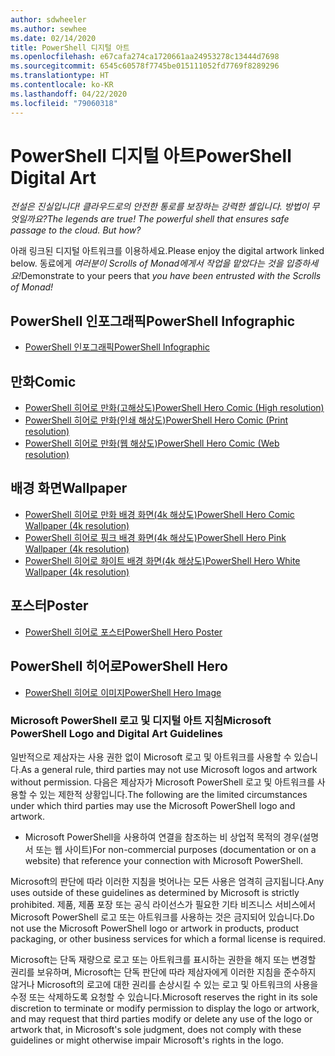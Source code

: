 ```yaml
---
author: sdwheeler
ms.author: sewhee
ms.date: 02/14/2020
title: PowerShell 디지털 아트
ms.openlocfilehash: e67cafa274ca1720661aa24953278c13444d7698
ms.sourcegitcommit: 6545c60578f7745be015111052fd7769f8289296
ms.translationtype: HT
ms.contentlocale: ko-KR
ms.lasthandoff: 04/22/2020
ms.locfileid: "79060318"
---
```

# <a name="powershell-digital-art"></a><span data-ttu-id="24f5b-102">PowerShell 디지털 아트</span><span class="sxs-lookup"><span data-stu-id="24f5b-102">PowerShell Digital Art</span></span>

<span data-ttu-id="24f5b-103">*전설은 진실입니다! 클라우드로의 안전한 통로를 보장하는 강력한 셸입니다. 방법이 무엇일까요?*</span><span class="sxs-lookup"><span data-stu-id="24f5b-103">*The legends are true! The powerful shell that ensures safe passage to the cloud. But how?*</span></span>

<span data-ttu-id="24f5b-104">아래 링크된 디지털 아트워크를 이용하세요.</span><span class="sxs-lookup"><span data-stu-id="24f5b-104">Please enjoy the digital artwork linked below.</span></span> <span data-ttu-id="24f5b-105">동료에게 *여러분이 Scrolls of Monad에게서 작업을 맡았다는 것을 입증하세요!*</span><span class="sxs-lookup"><span data-stu-id="24f5b-105">Demonstrate to your peers that *you have been entrusted with the Scrolls of Monad!*</span></span>

## <a name="powershell-infographic"></a><span data-ttu-id="24f5b-106">PowerShell 인포그래픽</span><span class="sxs-lookup"><span data-stu-id="24f5b-106">PowerShell Infographic</span></span>

- [<span data-ttu-id="24f5b-107">PowerShell 인포그래픽</span><span class="sxs-lookup"><span data-stu-id="24f5b-107">PowerShell Infographic</span></span>](https://github.com/MicrosoftDocs/PowerShell-Docs/blob/staging/assets/PowerShell_7_Infographic.pdf)

## <a name="comic"></a><span data-ttu-id="24f5b-108">만화</span><span class="sxs-lookup"><span data-stu-id="24f5b-108">Comic</span></span>

- [<span data-ttu-id="24f5b-109">PowerShell 히어로 만화(고해상도)</span><span class="sxs-lookup"><span data-stu-id="24f5b-109">PowerShell Hero Comic (High resolution)</span></span>](https://aka.ms/powershellherocomic_highres)
- [<span data-ttu-id="24f5b-110">PowerShell 히어로 만화(인쇄 해상도)</span><span class="sxs-lookup"><span data-stu-id="24f5b-110">PowerShell Hero Comic (Print resolution)</span></span>](https://aka.ms/powershellherocomic_print)
- [<span data-ttu-id="24f5b-111">PowerShell 히어로 만화(웹 해상도)</span><span class="sxs-lookup"><span data-stu-id="24f5b-111">PowerShell Hero Comic (Web resolution)</span></span>](https://aka.ms/powershellherocomic_web)

## <a name="wallpaper"></a><span data-ttu-id="24f5b-112">배경 화면</span><span class="sxs-lookup"><span data-stu-id="24f5b-112">Wallpaper</span></span>

- [<span data-ttu-id="24f5b-113">PowerShell 히어로 만화 배경 화면(4k 해상도)</span><span class="sxs-lookup"><span data-stu-id="24f5b-113">PowerShell Hero Comic Wallpaper (4k resolution)</span></span>](https://aka.ms/powershellherowallpaper)
- [<span data-ttu-id="24f5b-114">PowerShell 히어로 핑크 배경 화면(4k 해상도)</span><span class="sxs-lookup"><span data-stu-id="24f5b-114">PowerShell Hero Pink Wallpaper (4k resolution)</span></span>](https://aka.ms/powershellherowallpaper1)
- [<span data-ttu-id="24f5b-115">PowerShell 히어로 화이트 배경 화면(4k 해상도)</span><span class="sxs-lookup"><span data-stu-id="24f5b-115">PowerShell Hero White Wallpaper (4k resolution)</span></span>](https://aka.ms/powershellherowallpaper2)

## <a name="poster"></a><span data-ttu-id="24f5b-116">포스터</span><span class="sxs-lookup"><span data-stu-id="24f5b-116">Poster</span></span>

- [<span data-ttu-id="24f5b-117">PowerShell 히어로 포스터</span><span class="sxs-lookup"><span data-stu-id="24f5b-117">PowerShell Hero Poster</span></span>](https://aka.ms/powershellheroposter)

## <a name="powershell-hero"></a><span data-ttu-id="24f5b-118">PowerShell 히어로</span><span class="sxs-lookup"><span data-stu-id="24f5b-118">PowerShell Hero</span></span>

- [<span data-ttu-id="24f5b-119">PowerShell 히어로 이미지</span><span class="sxs-lookup"><span data-stu-id="24f5b-119">PowerShell Hero Image</span></span>](https://aka.ms/powershellhero)

### <a name="microsoft-powershell-logo-and-digital-art-guidelines"></a><span data-ttu-id="24f5b-120">Microsoft PowerShell 로고 및 디지털 아트 지침</span><span class="sxs-lookup"><span data-stu-id="24f5b-120">Microsoft PowerShell Logo and Digital Art Guidelines</span></span>

<span data-ttu-id="24f5b-121">일반적으로 제삼자는 사용 권한 없이 Microsoft 로고 및 아트워크를 사용할 수 있습니다.</span><span class="sxs-lookup"><span data-stu-id="24f5b-121">As a general rule, third parties may not use Microsoft logos and artwork without permission.</span></span> <span data-ttu-id="24f5b-122">다음은 제삼자가 Microsoft PowerShell 로고 및 아트워크를 사용할 수 있는 제한적 상황입니다.</span><span class="sxs-lookup"><span data-stu-id="24f5b-122">The following are the limited circumstances under which third parties may use the Microsoft PowerShell logo and artwork.</span></span>

- <span data-ttu-id="24f5b-123">Microsoft PowerShell을 사용하여 연결을 참조하는 비 상업적 목적의 경우(설명서 또는 웹 사이트)</span><span class="sxs-lookup"><span data-stu-id="24f5b-123">For non-commercial purposes (documentation or on a website) that reference your connection with Microsoft PowerShell.</span></span>

<span data-ttu-id="24f5b-124">Microsoft의 판단에 따라 이러한 지침을 벗어나는 모든 사용은 엄격히 금지됩니다.</span><span class="sxs-lookup"><span data-stu-id="24f5b-124">Any uses outside of these guidelines as determined by Microsoft is strictly prohibited.</span></span> <span data-ttu-id="24f5b-125">제품, 제품 포장 또는 공식 라이선스가 필요한 기타 비즈니스 서비스에서 Microsoft PowerShell 로고 또는 아트워크를 사용하는 것은 금지되어 있습니다.</span><span class="sxs-lookup"><span data-stu-id="24f5b-125">Do not use the Microsoft PowerShell logo or artwork in products, product packaging, or other business services for which a formal license is required.</span></span>

<span data-ttu-id="24f5b-126">Microsoft는 단독 재량으로 로고 또는 아트워크를 표시하는 권한을 해지 또는 변경할 권리를 보유하며, Microsoft는 단독 판단에 따라 제삼자에게 이러한 지침을 준수하지 않거나 Microsoft의 로고에 대한 권리를 손상시킬 수 있는 로고 및 아트워크의 사용을 수정 또는 삭제하도록 요청할 수 있습니다.</span><span class="sxs-lookup"><span data-stu-id="24f5b-126">Microsoft reserves the right in its sole discretion to terminate or modify permission to display the logo or artwork, and may request that third parties modify or delete any use of the logo or artwork that, in Microsoft's sole judgment, does not comply with these guidelines or might otherwise impair Microsoft's rights in the logo.</span></span>
